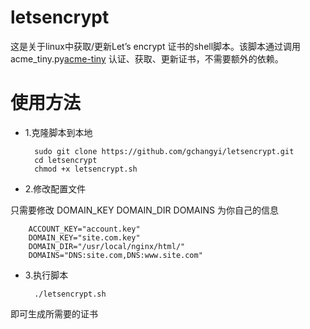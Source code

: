 # letsencrypt
这是关于linux中获取/更新Let’s encrypt 证书的shell脚本。该脚本通过调用acme_tiny.py[acme-tiny](https://github.com/diafygi/acme-tiny) 认证、获取、更新证书，不需要额外的依赖。

# 使用方法
+ 1.克隆脚本到本地  

		sudo git clone https://github.com/gchangyi/letsencrypt.git
		cd letsencrypt
		chmod +x letsencrypt.sh
+ 2.修改配置文件  

只需要修改 DOMAIN_KEY DOMAIN_DIR DOMAINS 为你自己的信息  

		ACCOUNT_KEY="account.key"
		DOMAIN_KEY="site.com.key"
		DOMAIN_DIR="/usr/local/nginx/html/"
		DOMAINS="DNS:site.com,DNS:www.site.com"
+ 3.执行脚本  

		./letsencrypt.sh
即可生成所需要的证书